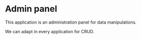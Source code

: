 # Admin panel

This application is an administration panel for data manipulations.

We can adapt in every application for CRUD.
